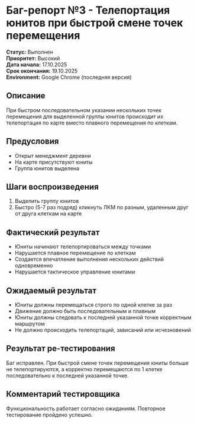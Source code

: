 # Баг-репорт №3 - Телепортация юнитов при быстрой смене точек перемещения

**Статус:** Выполнен  
**Приоритет:** Высокий  
**Дата начала:** 17.10.2025  
**Срок окончания:** 19.10.2025  
**Environment:** Google Chrome (последняя версия)  

## Описание

При быстром последовательном указании нескольких точек перемещения для выделенной группы юнитов происходит их телепортация по карте вместо плавного перемещения по клеткам.

## Предусловия

- Открыт менеджмент деревни
- На карте присутствуют юниты
- Группа юнитов выделена

## Шаги воспроизведения

1. Выделить группу юнитов
2. Быстро (5-7 раз подряд) кликнуть ЛКМ по разным, удаленным друг от друга клеткам на карте

## Фактический результат

- Юниты начинают телепортироваться между точками
- Нарушается плавное перемещение по клеткам
- Создается впечатление выполнения нескольких действий одновременно
- Нарушается тактическое управление юнитами

## Ожидаемый результат

- Юниты должны перемещаться строго по одной клетке за раз
- Движение должно быть последовательным и плавным
- Юниты должны следовать к последней указанной точке корректным маршрутом
- Не должно происходить телепортаций, зависаний или исчезновений

## Результат ре-тестирования

Баг исправлен. При быстрой смене точек перемещения юниты больше не телепортируются, а корректно перемещаются по 1 клетке последовательно к последней указанной точке.

## Комментарий тестировщика

Функциональность работает согласно ожиданиям. Повторное тестирование пройдено успешно.
